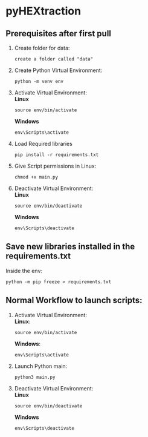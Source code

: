 # pyHEXtraction

## Prerequisites after first pull

1. Create folder for data:
    ```
    create a folder called "data"
    ```
2. Create Python Virtual Environment:
    ```
    python -m venv env
    ```
3. Activate Virtual Environment:<br>
    **Linux**
    ```
    source env/bin/activate
    ```
    **Windows**
    ```
    env\Scripts\activate
    ```
4. Load Required libraries
    ```
    pip install -r requirements.txt
    ```
5. Give Script permissions in Linux:<br>
    ```
    chmod +x main.py
    ```
6. Deactivate Virtual Environment:<br>
    **Linux**
    ```
    source env/bin/deactivate
    ```
    **Windows**
    ```
    env\Scripts\deactivate
    ```
## Save new libraries installed in the requirements.txt
Inside the env:
```
python -m pip freeze > requirements.txt
```

## Normal Workflow to launch scripts:
1. Activate Virtual Environment:<br>
    **Linux**:
    ```
    source env/bin/activate
    ```
    **Windows**:
    ```
    env\Scripts\activate
    ```
2. Launch Python main:<br>
    ```
    python3 main.py
    ```
3. Deactivate Virtual Environment:<br>
    **Linux**
    ```
    source env/bin/deactivate
    ```
    **Windows**
    ```
    env\Scripts\deactivate
    ```